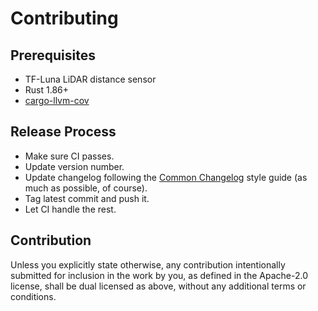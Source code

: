 # Contributing

## Prerequisites

- TF-Luna LiDAR distance sensor
- Rust 1.86+
- [cargo-llvm-cov](https://github.com/taiki-e/cargo-llvm-cov)

## Release Process

- Make sure CI passes.
- Update version number.
- Update changelog following the [Common Changelog](https://common-changelog.org) style guide
  (as much as possible, of course).
- Tag latest commit and push it.
- Let CI handle the rest.

## Contribution

Unless you explicitly state otherwise, any contribution intentionally submitted
for inclusion in the work by you, as defined in the Apache-2.0 license, shall be
dual licensed as above, without any additional terms or conditions.

